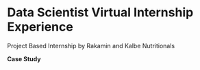 # Data Scientist Virtual Internship Experience
Project Based Internship by Rakamin and Kalbe Nutritionals

**Case Study**
